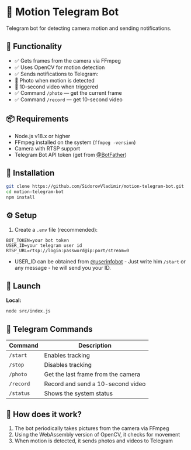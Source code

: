 # 🤖 Motion Telegram Bot

Telegram bot for detecting camera motion and sending notifications.

## 🧰 Functionality

- ✅ Gets frames from the camera via FFmpeg
- ✅ Uses OpenCV for motion detection
- ✅ Sends notifications to Telegram:
- 📸 Photo when motion is detected
- 🎥 10-second video when triggered
- ✅ Command `/photo` — get the current frame
- ✅ Command `/record` — get 10-second video

## 📦 Requirements

- Node.js v18.x or higher
- FFmpeg installed on the system (`ffmpeg -version`)
- Camera with RTSP support
- Telegram Bot API token (get from [@BotFather](https://t.me/BotFather))

## 🔧 Installation

```bash
git clone https://github.com/SidorovVladimir/motion-telegram-bot.git
cd motion-telegram-bot
npm install
```

## ⚙️ Setup

1. Create a `.env` file (recommended):

```env
BOT_TOKEN=your bot token
USER_ID=your telegram user id
RTSP_URL=rtsp://login:password@ip:port/stream=0
```

- USER_ID can be obtained from [@userinfobot](https://t.me/userinfobot) - Just write him `/start` or any message - he will send you your ID.

## 🚀 Launch

**Local:**

```bash
node src/index.js
```

## 📱 Telegram Commands

| Command   | Description                        |
| --------- | ---------------------------------- |
| `/start`  | Enables tracking                   |
| `/stop`   | Disables tracking                  |
| `/photo`  | Get the last frame from the camera |
| `/record` | Record and send a 10-second video  |
| `/status` | Shows the system status            |

## 🧠 How does it work?

1. The bot periodically takes pictures from the camera via FFmpeg
2. Using the WebAssembly version of OpenCV, it checks for movement
3. When motion is detected, it sends photos and videos to Telegram
